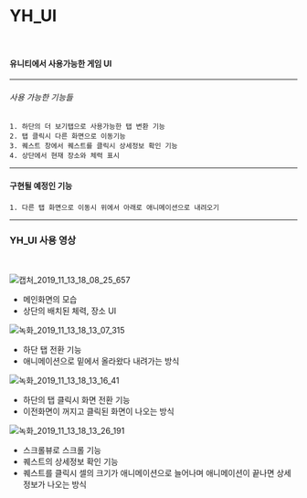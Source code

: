 # YH_UI

<br>

#### 유니티에서 사용가능한 게임 UI

---
###### 사용 가능한 기능들

    1. 하단의 더 보기탭으로 사용가능한 탭 변환 기능
    2. 탭 클릭시 다른 화면으로 이동기능 
    3. 퀘스트 창에서 퀘스트를 클릭시 상세정보 확인 기능
    4. 상단에서 현재 장소와 체력 표시

---

#### 구현될 예정인 기능

    1. 다른 탭 화면으로 이동시 위에서 아래로 애니메이션으로 내려오기
---


### YH_UI 사용 영상

<br>

![캡처_2019_11_13_18_08_25_657](https://user-images.githubusercontent.com/54255373/68749421-8c9d9580-0641-11ea-94a7-bd0f8616ed42.png)

- 메인화면의 모습
- 상단의 배치된 체력, 장소 UI


![녹화_2019_11_13_18_13_07_315](https://user-images.githubusercontent.com/54255373/68749429-8f988600-0641-11ea-824a-221b37fe342e.gif)

- 하단 탭 전환 기능
- 애니메이션으로 밑에서 올라왔다 내려가는 방식


![녹화_2019_11_13_18_13_16_41](https://user-images.githubusercontent.com/54255373/68749430-8f988600-0641-11ea-8957-a857b01b993e.gif)

- 하단의 탭 클릭시 화면 전환 기능
- 이전화면이 꺼지고 클릭된 화면이 나오는 방식
  

![녹화_2019_11_13_18_13_26_191](https://user-images.githubusercontent.com/54255373/68749428-8f988600-0641-11ea-9798-8d005f2b7f8c.gif)


- 스크롤뷰로 스크롤 기능
- 퀘스트의 상세정보 확인 기능
- 퀘스트를 클릭시 셀의 크기가 애니메이션으로 늘어나며 애니메이션이 끝나면 상세정보가 나오는 방식
